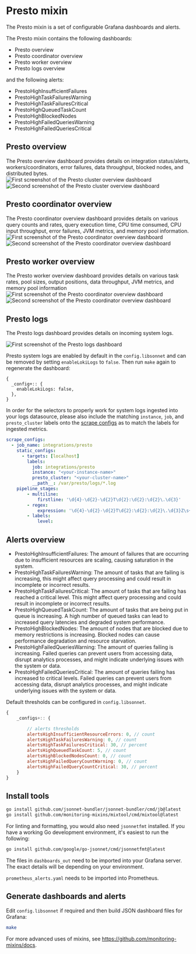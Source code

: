 # Presto mixin

The Presto mixin is a set of configurable Grafana dashboards and alerts.

The Presto mixin contains the following dashboards:

- Presto overview
- Presto coordinator overview
- Presto worker overview
- Presto logs overview

and the following alerts:

- PrestoHighInsufficientFailures
- PrestoHighTaskFailuresWarning
- PrestoHighTaskFailuresCritical
- PrestoHighQueuedTaskCount
- PrestoHighBlockedNodes
- PrestoHighFailedQueriesWarning
- PrestoHighFailedQueriesCritical

## Presto overview
The Presto overview dashboard provides details on integration status/alerts, workers/coordinators, error failures, data throughput, blocked nodes, and distributed bytes.
![First screenshot of the Presto cluster overview dashboard](https://storage.googleapis.com/grafanalabs-integration-assets/presto/screenshots/presto_overview_1.png)
![Second screenshot of the Presto cluster overview dashboard](https://storage.googleapis.com/grafanalabs-integration-assets/presto/screenshots/presto_overview_2.png)

## Presto coordinator overview
The Presto coordinator overview dashboard provides details on various query counts and rates, query execution time, CPU time consumed, CPU input throughput, error failures, JVM metrics, and memory pool information.
![First screenshot of the Presto coordinator overview dashboard](https://storage.googleapis.com/grafanalabs-integration-assets/presto/screenshots/presto_coordinator_overview_1.png)
![Second screenshot of the Presto coordinator overview dashboard](https://storage.googleapis.com/grafanalabs-integration-assets/presto/screenshots/presto_coordinator_overview_2.png)

## Presto worker overview
The Presto worker overview dashboard provides details on various task rates, pool sizes, output positions, data throughput, JVM metrics, and memory pool information
![First screenshot of the Presto coordinator overview dashboard](https://storage.googleapis.com/grafanalabs-integration-assets/presto/screenshots/presto_worker_overview_1.png)
![Second screenshot of the Presto coordinator overview dashboard](https://storage.googleapis.com/grafanalabs-integration-assets/presto/screenshots/presto_worker_overview_2.png)

## Presto logs
The Presto logs dashboard provides details on incoming system logs.

![First screenshot of the Presto logs dashboard](https://storage.googleapis.com/grafanalabs-integration-assets/presto/screenshots/presto_logs_overview.png)

Presto system logs are enabled by default in the `config.libsonnet` and can be removed by setting `enableLokiLogs` to `false`. Then run `make` again to regenerate the dashboard:

```
{
  _config+:: {
    enableLokiLogs: false,
  },
}
```

In order for the selectors to properly work for system logs ingested into your logs datasource, please also include the matching `instance`, `job`, and `presto_cluster` labels onto the [scrape configs](https://grafana.com/docs/loki/latest/clients/promtail/configuration/#scrape_configs) as to match the labels for ingested metrics.

```yaml
scrape_configs:
  - job_name: integrations/presto
    static_configs:
      - targets: [localhost]
        labels:
          job: integrations/presto
          instance: "<your-instance-name>"
          presto_cluster: "<your-cluster-name>"
          __path__: /var/presto/logs/*.log
    pipeline_stages:
        - multiline:
            firstline: '\d{4}-\d{2}-\d{2}T\d{2}:\d{2}:\d{2}\.\d{3}'
        - regex:
            expression: '\d{4}-\d{2}-\d{2}T\d{2}:\d{2}:\d{2}\.\d{3}Z\s+(?P<level>\w+)(?P<message>.+)'
        - labels:
            level:
```

## Alerts overview

- PrestoHighInsufficientFailures: The amount of failures that are occurring due to insufficient resources are scaling, causing saturation in the system.
- PrestoHighTaskFailuresWarning: The amount of tasks that are failing is increasing, this might affect query processing and could result in incomplete or incorrect results.
- PrestoHighTaskFailuresCritical: The amount of tasks that are failing has reached a critical level. This might affect query processing and could result in incomplete or incorrect results.
- PrestoHighQueuedTaskCount: The amount of tasks that are being put in queue is increasing. A high number of queued tasks can lead to increased query latencies and degraded system performance.
- PrestoHighBlockedNodes: The amount of nodes that are blocked due to memory restrictions is increasing. Blocked nodes can cause performance degradation and resource starvation.
- PrestoHighFailedQueriesWarning: The amount of queries failing is increasing. Failed queries can prevent users from accessing data, disrupt analytics processes, and might indicate underlying issues with the system or data.
- PrestoHighFailedQueriesCritical: The amount of queries failing has increased to critical levels. Failed queries can prevent users from accessing data, disrupt analytics processes, and might indicate underlying issues with the system or data.

Default thresholds can be configured in `config.libsonnet`.

```js
{
    _configs+:: {

        // alerts thresholds
        alertsHighInsufficientResourceErrors: 0, // count
        alertsHighTaskFailuresWarning: 0, // count
        alertsHighTaskFailuresCritical: 30, // percent
        alertsHighQueuedTaskCount: 5, // count
        alertsHighBlockedNodesCount: 0, // count
        alertsHighFailedQueryCountWarning: 0, // count
        alertsHighFailedQueryCountCritical: 30, // percent
    }
}
```

## Install tools

```bash
go install github.com/jsonnet-bundler/jsonnet-bundler/cmd/jb@latest
go install github.com/monitoring-mixins/mixtool/cmd/mixtool@latest
```

For linting and formatting, you would also need `jsonnetfmt` installed. If you
have a working Go development environment, it's easiest to run the following:

```bash
go install github.com/google/go-jsonnet/cmd/jsonnetfmt@latest
```

The files in `dashboards_out` need to be imported
into your Grafana server. The exact details will be depending on your environment.

`prometheus_alerts.yaml` needs to be imported into Prometheus.

## Generate dashboards and alerts

Edit `config.libsonnet` if required and then build JSON dashboard files for Grafana:

```bash
make
```

For more advanced uses of mixins, see
https://github.com/monitoring-mixins/docs.
